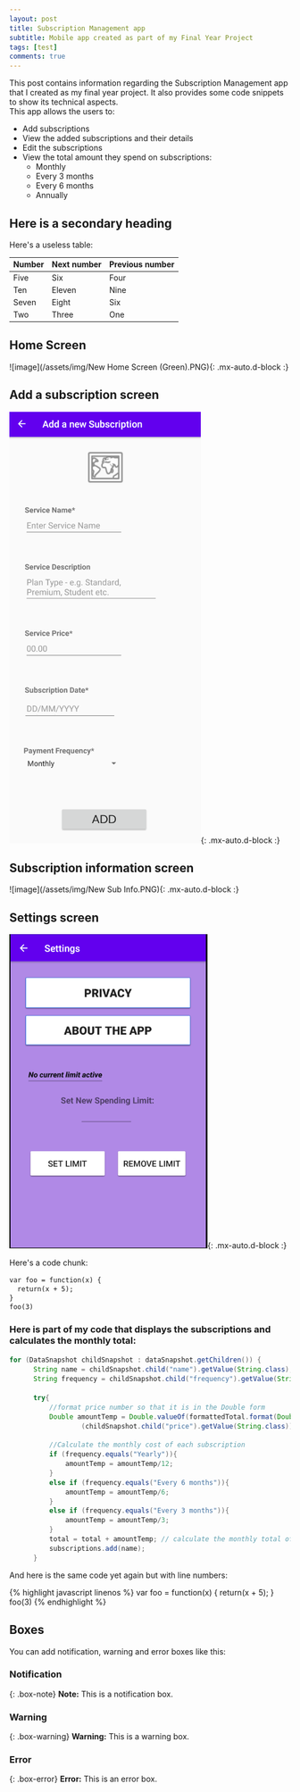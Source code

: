 ```yaml
---
layout: post
title: Subscription Management app
subtitle: Mobile app created as part of my Final Year Project
tags: [test]
comments: true
---
```


This post contains information regarding the Subscription Management app that I created as my final year project. It also provides some code snippets to show its technical aspects.  
This app allows the users to:  
* Add subscriptions
* View the added subscriptions and their details
* Edit the subscriptions
* View the total amount they spend on subscriptions:
  * Monthly
  * Every 3 months
  * Every 6 months
  * Annually   

## Here is a secondary heading

Here's a useless table:

| Number | Next number | Previous number |
| :------ |:--- | :--- |
| Five | Six | Four |
| Ten | Eleven | Nine |
| Seven | Eight | Six |
| Two | Three | One |


## Home Screen

![image](/assets/img/New Home Screen (Green).PNG){: .mx-auto.d-block :}

## Add a subscription screen

![image](/assets/img/new-add-sub.png){: .mx-auto.d-block :}

## Subscription information screen

![image](/assets/img/New Sub Info.PNG){: .mx-auto.d-block :}

## Settings screen

![image](/assets/img/Settings.PNG){: .mx-auto.d-block :}

Here's a code chunk:

~~~
var foo = function(x) {
  return(x + 5);
}
foo(3)
~~~

### Here is part of my code that displays the subscriptions and calculates the monthly total:

```java
for (DataSnapshot childSnapshot : dataSnapshot.getChildren()) {
      String name = childSnapshot.child("name").getValue(String.class);
      String frequency = childSnapshot.child("frequency").getValue(String.class);

      try{
          //format price number so that it is in the Double form
          Double amountTemp = Double.valueOf(formattedTotal.format(Double.valueOf
                  (childSnapshot.child("price").getValue(String.class))));

          //Calculate the monthly cost of each subscription
          if (frequency.equals("Yearly")){
              amountTemp = amountTemp/12;
          }
          else if (frequency.equals("Every 6 months")){
              amountTemp = amountTemp/6;
          }
          else if (frequency.equals("Every 3 months")){
              amountTemp = amountTemp/3;
          }
          total = total + amountTemp; // calculate the monthly total of the subscriptions
          subscriptions.add(name);
      }
```

And here is the same code yet again but with line numbers:

{% highlight javascript linenos %}
var foo = function(x) {
  return(x + 5);
}
foo(3)
{% endhighlight %}

## Boxes
You can add notification, warning and error boxes like this:

### Notification

{: .box-note}
**Note:** This is a notification box.

### Warning

{: .box-warning}
**Warning:** This is a warning box.

### Error

{: .box-error}
**Error:** This is an error box.
